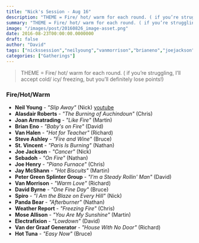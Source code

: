 ```yaml
---
title: "Nick's Session - Aug 16"
description: "THEME = Fire/ hot/ warm for each round. ( if you’re struggling, I’ll accept cold/ icy/ freezing, but you’ll definitely lose points!)"
summary: "THEME = Fire/ hot/ warm for each round. ( if you’re struggling, I’ll accept cold/ icy/ freezing, but you’ll definitely lose points!)"
image: "/images/post/20160826_image-asset.png"
date: 2016-08-23T00:00:00.0000000
draft: false
author: "David"
tags: ["nickssession","neilyoung","vanmorrison","brianeno","joejackson","moseallison","davidbyrne","sebadoh","joehenry","joanarmatrading","hottuna","vanhalen","stvincent","pandabear","jaymcshann","electrafixion","petergreensplintergroup","spiro","steveashley","weatherreport","alasdairroberts","vandergraafgenerator","youtube"]
categories: ["Gatherings"]
---
```

> THEME = Fire/ hot/ warm for each round. ( if you’re struggling, I’ll accept cold/ icy/ freezing, but you’ll definitely lose points!)
### Fire/Hot/Warm
- **Neil Young** - _"Slip Away"_ (Nick) [youtube](https://www.youtube.com/watch?v=stzfzAJXuK8)
- **Alasdair Roberts** - _"The Burning of Auchindoun"_ (Chris)
- **Joan Armatrading** - _"Like Fire"_ (Martin)
- **Brian Eno** - _"Baby's on Fire"_ (David)
- **Van Halen** - _"Hot for Teacher"_ (Richard)
- **Steve Ashley** - _"Fire and Wine"_ (Bruce)
- **St. Vincent** - _"Paris Is Burning"_ (Nathan)
- **Joe Jackson** - _"Cancer"_ (Nick)
- **Sebadoh** - _"On Fire"_ (Nathan)
- **Joe Henry** - _"Piano Furnace"_ (Chris)
- **Jay McShann** - _"Hot Biscuits"_ (Martin)
- **Peter Green Splinter Group** - _"I'm a Steady Rollin' Man"_ (David)
- **Van Morrison** - _"Warm Love"_ (Richard)
- **David Byrne** - _"One Fine Day"_ (Bruce)
- **Spiro** - _"I Am the Blaze on Every Hill"_ (Nick)
- **Panda Bear** - _"Afterburner"_ (Nathan)
- **Weather Report** - _"Freezing Fire"_ (Chris)
- **Mose Allison** - _"You Are My Sunshine"_ (Martin)
- **Electrafixion** - _"Lowdown"_ (David)
- **Van der Graaf Generator** - _"House With No Door"_ (Richard)
- **Hot Tuna** - _"Easy Now"_ (Bruce)
